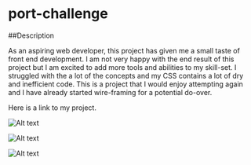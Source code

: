 # port-challenge


##Description

As an aspiring web developer, this project has given me a small taste of front end development.  I am not very happy with the end result of this project but I am excited to add more tools and abilities to my skill-set.  I struggled with the a lot of the concepts and my CSS contains a lot of dry and inefficient code.  This is a project that I would enjoy attempting again and I have already started wire-framing for a potential do-over.

Here is a link to my project. 

![Alt text](./docs/Screenshot%202023-11-03%20at%2012.05.17 PM.png "Optional Title")

![Alt text](./docs/Screenshot%202023-11-03%20at%2012.05.51 PM.png "Optional Title")

![Alt text](./docs/Screenshot%202023-11-03%20at%2012.06.21 PM.png "Optional Title")